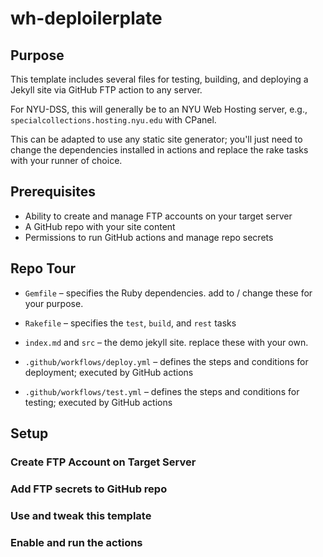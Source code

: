 # wh-deploilerplate


## Purpose

This template includes several files for testing, building, and deploying a Jekyll site via GitHub FTP action to any server.

For NYU-DSS, this will generally be to an NYU Web Hosting server, e.g., `specialcollections.hosting.nyu.edu` with CPanel.

This can be adapted to use any static site generator; you'll just need to change the dependencies installed in actions and replace the rake tasks with your runner of choice.

## Prerequisites

- Ability to create and manage FTP accounts on your target server
- A GitHub repo with your site content
- Permissions to run GitHub actions and manage repo secrets

## Repo Tour

+ `Gemfile` – specifies the Ruby dependencies. add to / change these for your purpose.

+ `Rakefile` – specifies the `test`, `build`, and `rest` tasks

+ `index.md` and `src` – the demo jekyll site. replace these with your own.

+ `.github/workflows/deploy.yml` – defines the steps and conditions for deployment; executed by GitHub actions

+ `.github/workflows/test.yml` – defines the steps and conditions for testing; executed by GitHub actions

## Setup

### Create FTP Account on Target Server

### Add FTP secrets to GitHub repo

### Use and tweak this template

### Enable and run the actions
